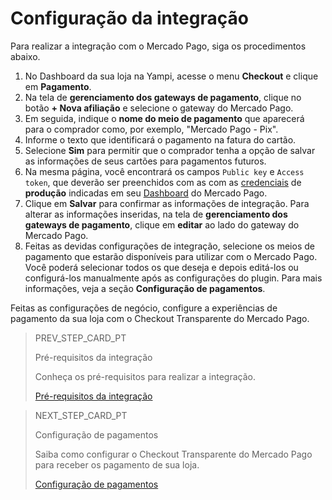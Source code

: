 # Configuração da integração
 
Para realizar a integração com o Mercado Pago, siga os procedimentos abaixo.
 
1. No Dashboard da sua loja na Yampi, acesse o menu **Checkout** e clique em **Pagamento**.
2. Na tela de **gerenciamento dos gateways de pagamento**, clique no botão **+ Nova afiliação** e selecione o gateway do Mercado Pago. 
3. Em seguida, indique o **nome do meio de pagamento** que aparecerá para o comprador como, por exemplo, "Mercado Pago - Pix".
4. Informe o texto que identificará o pagamento na fatura do cartão.
5. Selecione **Sim** para permitir que o comprador tenha a opção de salvar as informações de seus cartões para pagamentos futuros. 
4. Na mesma página, você encontrará os campos `Public key` e `Access token`, que deverão ser preenchidos com as com as [credenciais](/developers/pt/guides/additional-content/credentials/credentials) de **produção** indicadas em seu [Dashboard](/developers/pt/guides/additional-content/dashboard/introduction) do Mercado Pago. 
5. Clique em **Salvar** para confirmar as informações de integração. Para alterar as informações inseridas, na tela de **gerenciamento dos gateways de pagamento**, clique em **editar** ao lado do gateway do Mercado Pago.
6. Feitas as devidas configurações de integração, selecione os meios de pagamento que estarão disponíveis para utilizar com o Mercado Pago. Você poderá selecionar todos os que deseja e depois editá-los ou configurá-los manualmente após as configurações do plugin. Para mais informações, veja a seção **Configuração de pagamentos**.

Feitas as configurações de negócio, configure a experiências de pagamento da sua loja com o Checkout Transparente do Mercado Pago.

> PREV_STEP_CARD_PT
>
> Pré-requisitos da integração
>
> Conheça os pré-requisitos para realizar a integração.
>
> [Pré-requisitos da integração](/developers/pt/docs/yampi/prerequisites)

> NEXT_STEP_CARD_PT
>
> Configuração de pagamentos
>
> Saiba como configurar o Checkout Transparente do Mercado Pago para receber os pagamento de sua loja.
>
> [Configuração de pagamentos](/developers/pt/docs/yampi/payment-configuration-cho-api)